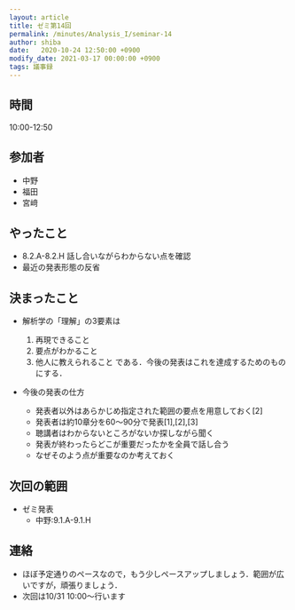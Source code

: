 ```yaml
---
layout: article
title: ゼミ第14回
permalink: /minutes/Analysis_I/seminar-14
author: shiba
date:   2020-10-24 12:50:00 +0900
modify_date: 2021-03-17 00:00:00 +0900
tags: 議事録
---
```


## 時間

10:00-12:50

## 参加者

- 中野
- 福田
- 宮﨑

## やったこと

- 8.2.A-8.2.H 話し合いながらわからない点を確認
- 最近の発表形態の反省

## 決まったこと

- 解析学の「理解」の3要素は
  1. 再現できること
  2. 要点がわかること
  3. 他人に教えられること
である．今後の発表はこれを達成するためのものにする．

- 今後の発表の仕方
  - 発表者以外はあらかじめ指定された範囲の要点を用意しておく[2]
  - 発表者は約10章分を60～90分で発表[1],[2],[3]
  - 聴講者はわからないところがないか探しながら聞く
  - 発表が終わったらどこが重要だったかを全員で話し合う
  - なぜそのよう点が重要なのか考えておく

## 次回の範囲

- ゼミ発表
  - 中野:9.1.A-9.1.H

## 連絡

- ほぼ予定通りのペースなので，もう少しペースアップしましょう．範囲が広いですが，頑張りましょう．
- 次回は10/31 10:00～行います
